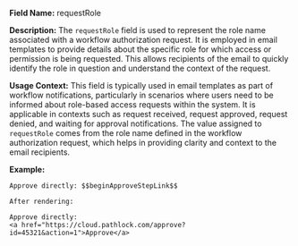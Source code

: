 **Field Name:** requestRole

**Description:** The `requestRole` field is used to represent the role name associated with a workflow authorization request. It is employed in email templates to provide details about the specific role for which access or permission is being requested. This allows recipients of the email to quickly identify the role in question and understand the context of the request.

**Usage Context:** This field is typically used in email templates as part of workflow notifications, particularly in scenarios where users need to be informed about role-based access requests within the system. It is applicable in contexts such as request received, request approved, request denied, and waiting for approval notifications. The value assigned to `requestRole` comes from the role name defined in the workflow authorization request, which helps in providing clarity and context to the email recipients.

**Example:**

    Approve directly: $$beginApproveStepLink$$

    After rendering:

    Approve directly:  
    <a href="https://cloud.pathlock.com/approve?id=45321&action=1">Approve</a>